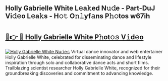 ## Holly Gabrielle White L𝚎a𝚔ed N𝚞𝚍e - Part-DuJ Vi𝚍𝚎o L𝚎a𝚔s - H𝚘𝚝 O𝚗𝚕yf𝚊ns P𝚑𝚘tos w67ih

# <h2><a href="http://kf6s7wx.oniu.top/?m=Holly+Gabrielle+White">🔗👉 🔴 Holly Gabrielle White P𝚑ot𝚘𝚜 V𝚒d𝚎o</a></h2>

[![Holly Gabrielle White Nu𝚍e𝚜](https://i.imgur.com/0qMVB7G.gif)](http://kf6s7wx.oniu.top/?m=Holly+Gabrielle+White)
Virtual dance innovator and web entertainer Holly Gabrielle White, celebrated for disseminating dance and lifestyle inspiration through solo and collaborative dance acts and short films. Trailblazing scientist researcher Holly Gabrielle White, recognized for their groundbreaking discoveries and commitment to advancing knowledge.  
